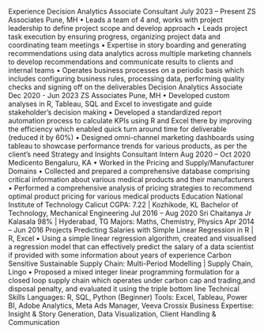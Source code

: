 Experience
Decision Analytics Associate Consultant July 2023 – Present
ZS Associates Pune, MH
• Leads a team of 4 and, works with project leadership to define project scope and develop approach
• Leads project task execution by ensuring progress, organizing project data and coordinating team meetings
• Expertise in story boarding and generating recommendations using data analytics across multiple marketing
channels to develop recommendations and communicate results to clients and internal teams
• Operates business processes on a periodic basis which includes configuring business rules, processing data,
performing quality checks and signing off on the deliverables
Decision Analytics Associate Dec 2020 - Jun 2023
ZS Associates Pune, MH
• Developed custom analyses in R, Tableau, SQL and Excel to investigate and guide stakeholder’s decision making
• Developed a standardized report automation process to calculate KPIs using R and Excel there by improving the
efficiency which enabled quick turn around time for deliverable (reduced it by 60%)
• Designed omni-channel marketing dashboards using tableau to showcase performance trends for various products,
as per the client’s need
Strategy and Insights Consultant Intern Aug 2020 – Oct 2020
Medicento Bengaluru, KA
• Worked in the Pricing and Supply/Manufacturer Domains
• Collected and prepared a comprehensive database comprising critical information about various medical products
and their manufacturers
• Performed a comprehensive analysis of pricing strategies to recommend optimal product pricing for various medical
products
Education
National Institute of Technology Calicut CGPA: 7.22 | Kozhikode, KL
Bachelor of Technology, Mechanical Engineering Jul 2016 – Aug 2020
Sri Chaitanya Jr Kalasala 98% | Hyderabad, TG
Majors: Maths, Chemistry, Physics Apr 2014 – Jun 2016
Projects
Predicting Salaries with Simple Linear Regression in R | R, Excel
• Using a simple linear regression algorithm, created and visualised a regression model that can effectively predict the
salary of a data scientist if provided with some information about years of experience
Carbon Sensitive Sustainable Supply Chain: Multi-Period Modelling | Supply Chain, Lingo
• Proposed a mixed integer linear programming formulation for a closed loop supply chain which operates under
carbon cap and trading,and disposal penalty, and evaluated it using the triple bottom line
Technical Skills
Languages: R, SQL, Python (Beginner)
Tools: Excel, Tableau, Power BI, Adobe Analytics, Meta Ads Manager, Veeva Crossix
Business Expertise: Insight & Story Generation, Data Visualization, Client Handling & Communication
